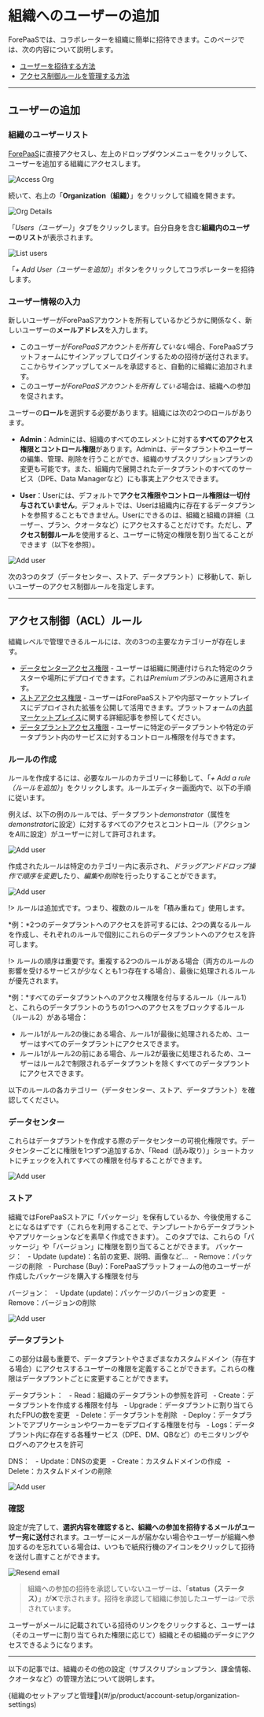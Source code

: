 # 組織へのユーザーの追加

ForePaaSでは、コラボレーターを組織に簡単に招待できます。このページでは、次の内容について説明します。
- [ユーザーを招待する方法](/jp/product/account-setup/organization-invite-user?id=adding-users) 
- [アクセス制御ルールを管理する方法](/jp/product/account-setup/organization-invite-user?id=Access-Control-ACL-Rules)

---

## ユーザーの追加

### 組織のユーザーリスト

[ForePaaS](https://hq.forepaas.io)に直接アクセスし、左上のドロップダウンメニューをクリックして、ユーザーを追加する組織にアクセスします。

![Access Org](picts/org-add-users_1.png)

続いて、右上の「**Organization（組織）**」をクリックして組織を開きます。 

![Org Details](picts/goToOrganization.png)

「*Users（ユーザー）*」タブをクリックします。自分自身を含む**組織内のユーザーのリスト**が表示されます。

![List users](picts/org-add-users_3.png)

「*+ Add User（ユーザーを追加）*」ボタンをクリックしてコラボレーターを招待します。

### ユーザー情報の入力

新しいユーザーがForePaaSアカウントを所有しているかどうかに関係なく、新しいユーザーの**メールアドレス**を入力します。
* このユーザーが*ForePaaSアカウントを所有していない*場合、ForePaaSプラットフォームにサインアップしてログインするための招待が送付されます。ここからサインアップしてメールを承認すると、自動的に組織に追加されます。
* このユーザーが*ForePaaSアカウントを所有している*場合は、組織への参加を促されます。

ユーザーの**ロール**を選択する必要があります。組織には次の2つのロールがあります。
* **Admin**：Adminには、組織のすべてのエレメントに対する**すべてのアクセス権限とコントロール権限**があります。Adminは、データプラントやユーザーの編集、管理、削除を行うことができ、組織のサブスクリプションプランの変更も可能です。また、組織内で展開されたデータプラントのすべてのサービス（DPE、Data Managerなど）にも事実上アクセスできます。



* **User**：Userには、デフォルトで**アクセス権限やコントロール権限は一切付与されていません**。デフォルトでは、Userは組織内に存在するデータプラントを参照することもできません。Userにできるのは、組織と組織の詳細（ユーザー、プラン、クオータなど）にアクセスすることだけです。ただし、**アクセス制御ルール**を使用すると、ユーザーに特定の権限を割り当てることができます（以下を参照）。


![Add user](picts/org-add-users_5.png)

次の3つのタブ（データセンター、ストア、データプラント）に移動して、新しいユーザーのアクセス制御ルールを指定します。

---

## アクセス制御（ACL）ルール

組織レベルで管理できるルールには、次の3つの主要なカテゴリーが存在します。
* [データセンターアクセス権限](jp/product/account-setup/organization-invite-user?id=datacenters) - ユーザーは組織に関連付けられた特定のクラスターや場所にデプロイできます。これは*Premiumプラン*のみに適用されます。
* [ストアアクセス権限](jp/product/account-setup/organization-invite-user?id=store) - ユーザーはForePaaSストアや内部マーケットプレイスにデプロイされた拡張を公開して活用できます。プラットフォームの[内部マーケットプレイス](#/jp/product/dataplant/marketplace)に関する詳細記事を参照してください。
* [データプラントアクセス権限](jp/product/account-setup/organization-invite-user?id=dataplants) - ユーザーに特定のデータプラントや特定のデータプラント内のサービスに対するコントロール権限を付与できます。

### ルールの作成

ルールを作成するには、必要なルールのカテゴリーに移動して、「*+ Add a rule（ルールを追加）*」をクリックします。ルールエディター画面内で、以下の手順に従います。  

例えば、以下の例のルールでは、データプラント*demonstrator*（属性を*demonstrator*に設定）に対するすべてのアクセスとコントロール（アクションを*All*に設定）がユーザーに対して許可されます。

![Add user](picts/org-add-users_9.png)

作成されたルールは特定のカテゴリー内に表示され、*ドラッグアンドドロップ操作で順序を変更*したり、*編集*や*削除*を行ったりすることができます。
  
![Add user](picts/org-add-users_10.png)


!> ルールは追加式です。つまり、複数のルールを「積み重ねて」使用します。 

*例：*2つのデータプラントへのアクセスを許可するには、2つの異なるルールを作成し、それぞれのルールで個別にこれらのデータプラントへのアクセスを許可します。

!> ルールの順序は重要です。重複する2つのルールがある場合（両方のルールの影響を受けるサービスが少なくとも1つ存在する場合）、最後に処理されるルールが優先されます。    

*例：*すべてのデータプラントへのアクセス権限を付与するルール（ルール1）と、これらのデータプラントのうちの1つへのアクセスをブロックするルール（ルール2）がある場合：
* ルール1がルール2の後にある場合、ルール1が最後に処理されるため、ユーザーはすべてのデータプラントにアクセスできます。
* ルール1がルール2の前にある場合、ルール2が最後に処理されるため、ユーザーはルール2で制限されるデータプラントを除くすべてのデータプラントにアクセスできます。

以下のルールの各カテゴリー（データセンター、ストア、データプラント）を確認してください。

### **データセンター**

これらはデータプラントを作成する際のデータセンターの可視化権限です。データセンターごとに権限を1つずつ追加するか、「Read（読み取り）」ショートカットにチェックを入れてすべての権限を付与することができます。

![Add user](picts/org-add-users_6.png)


### **ストア**

組織ではForePaaSストアに「パッケージ」を保有しているか、今後使用することになるはずです（これらを利用することで、テンプレートからデータプラントやアプリケーションなどを素早く作成できます）。
このタブでは、これらの「パッケージ」や「バージョン」に権限を割り当てることができます。
パッケージ：
  - Update (update)：名前の変更、説明、画像など...
  - Remove：パッケージの削除
  - Purchase (Buy)：ForePaaSプラットフォームの他のユーザーが作成したパッケージを購入する権限を付与

バージョン：
  - Update (update)：パッケージのバージョンの変更
  - Remove：バージョンの削除

![Add user](picts/org-add-users_7.png)


### **データプラント**

この部分は最も重要で、データプラントやさまざまなカスタムドメイン（存在する場合）にアクセスするユーザーの権限を定義することができます。これらの権限はデータプラントごとに変更することができます。

データプラント：
  - Read：組織のデータプラントの参照を許可
  - Create：データプラントを作成する権限を付与
  - Upgrade：データプラントに割り当てられたFPUの数を変更
  - Delete：データプラントを削除
  - Deploy：データプラントでアプリケーションやワーカーをデプロイする権限を付与
  - Logs：データプラント内に存在する各種サービス（DPE、DM、QBなど）のモニタリングやログへのアクセスを許可

DNS：
  - Update：DNSの変更
  - Create：カスタムドメインの作成
  - Delete：カスタムドメインの削除

![Add user](picts/org-add-users_8.png)

### 確認

設定が完了して、**選択内容を確認すると、組織への参加を招待するメールがユーザー宛に送付**されます。ユーザーにメールが届かない場合やユーザーが組織へ参加するのを忘れている場合は、いつもで紙飛行機のアイコンをクリックして招待を送付し直すことができます。

![Resend email](picts/org-add-users_11.png)

> 組織への参加の招待を承認していないユーザーは、「**status（ステータス）**」が❌で示されます。招待を承認して組織に参加したユーザーは✅で示されています。

ユーザーがメールに記載されている招待のリンクをクリックすると、ユーザーは（そのユーザーに割り当てられた権限に応じて）組織とその組織のデータにアクセスできるようになります。

---

以下の記事では、組織のその他の設定（サブスクリプションプラン、課金情報、クオータなど）の管理方法について説明します。

{組織のセットアップと管理💼}(#/jp/product/account-setup/organization-settings)